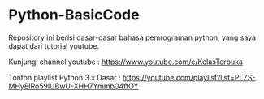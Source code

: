 # Python-BasicCode

Repository ini berisi dasar-dasar bahasa pemrograman python, yang saya dapat dari tutorial youtube.

Kunjungi channel youtube : <https://www.youtube.com/c/KelasTerbuka>

Tonton playlist Python 3.x Dasar : <https://youtube.com/playlist?list=PLZS-MHyEIRo59lUBwU-XHH7Ymmb04ffOY>
